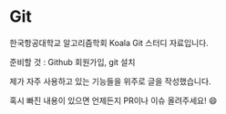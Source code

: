 # Git

한국항공대학교 알고리즘학회 Koala Git 스터디 자료입니다.

준비할 것 : Github 회원가입, git 설치



제가 자주 사용하고 있는 기능들을 위주로 글을 작성했습니다.

혹시 빠진 내용이 있으면 언제든지 PR이나 이슈 올려주세요! 😄

